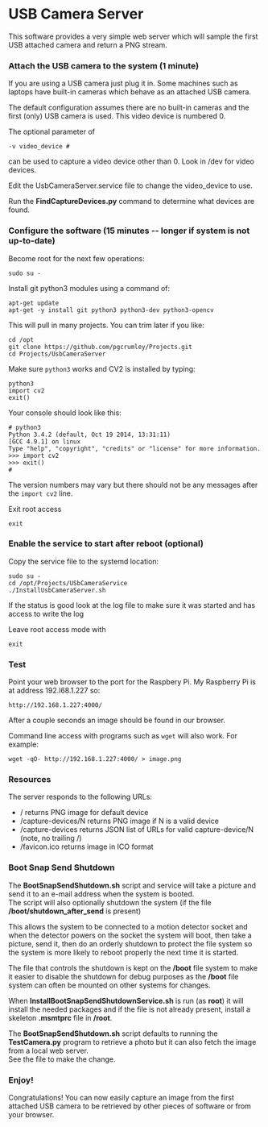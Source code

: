 # USB Camera Server

This software provides a very simple web server which will sample the
first USB attached camera and return a PNG stream.

### Attach the USB camera to the system (1 minute)

If you are using a USB camera just plug it in.  Some machines such as laptops
have built-in cameras which behave as an attached USB camera.

The default configuration assumes there are no built-in cameras and the first 
(only) USB camera is used.  This video device is numbered 0.

The optional parameter of 

	-v video_device #
	
can be used to capture a video device other than 0.  Look in /dev for video devices.

Edit the UsbCameraServer.service file to change the video_device to use.

Run the __FindCaptureDevices.py__ command to determine what devices are found.

### Configure the software (15 minutes -- longer if system is not up-to-date)

Become root for the next few operations:

    sudo su -
    
Install git python3 modules using a command of:

    apt-get update
    apt-get -y install git python3 python3-dev python3-opencv 
    
This will pull in many projects.  You can trim later if you like:

    cd /opt
    git clone https://github.com/pgcrumley/Projects.git
    cd Projects/UsbCameraServer
    
Make sure `python3` works and CV2 is installed by typing:

    python3
    import cv2
    exit()

Your console should look like this:

    # python3
    Python 3.4.2 (default, Oct 19 2014, 13:31:11)
    [GCC 4.9.1] on linux
    Type "help", "copyright", "credits" or "license" for more information.
    >>> import cv2
    >>> exit()
    #
    
The version numbers may vary but there should not be any messages after the
`import cv2` line.    

Exit root access

    exit

### Enable the service to start after reboot (optional)

Copy the service file to the systemd location:

    sudo su -
    cd /opt/Projects/USbCameraService
    ./InstallUsbCameraServer.sh
    
If the status is good look at the log file to make sure it was started and 
has access to write the log

Leave root access mode with 

    exit
    
### Test

Point your web browser to the port for the Raspbery Pi.  My Raspberry Pi
is at address 192.l68.1.227 so:

    http://192.168.1.227:4000/

After a couple seconds an image should be found in our browser.

Command line access with programs such as `wget` will also work.  For example:

    wget -qO- http://192.168.1.227:4000/ > image.png
    
### Resources

The server responds to the following URLs:

* /                    returns PNG image for default device
* /capture-devices/N   returns PNG image if N is a valid device
* /capture-devices     returns JSON list of URLs for valid capture-device/N (note, no trailing /)
* /favicon.ico         returns image in ICO format

### Boot Snap Send Shutdown

The **BootSnapSendShutdown.sh** script and service will take a 
picture and send it
to an e-mail address when the system is booted.  
The script will also optionally
shutdown the system (if the file **/boot/shutdown\_after\_send** is present)

This allows the system to be connected to a motion detector socket and when
the detector powers on the socket the system will boot, then take a picture,
send it, then do an orderly shutdown to protect the file system so the system
is more likely to reboot properly the next time it is started.

The file that controls the shutdown is kept on the **/boot** file system to make
it easier to disable the shutdown for debug purposes as the **/boot** 
file system can often be mounted on other systems for changes.

When **InstallBootSnapSendShutdownService.sh** is run 
(as **root**) it will install
the needed packages and if the file is not already present, 
install a skeleton **.msmtprc** file in **/root**.

The **BootSnapSendShutdown.sh** script defaults to running the 
**TestCamera.py** program
to retrieve a photo but it can also fetch the image from a local web server.  
See the file to make the change. 

### Enjoy! 

Congratulations!  You can now easily capture an image from the first attached
USB camera to be retrieved by other pieces of software or from your browser.  
